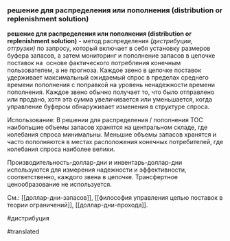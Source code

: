 ### решение для распределения или пополнения (distribution or replenishment solution)

**решение для распределения или пополнения (distribution or replenishment solution)** - метод распределения *(дистрибуции, отгрузки)* по запросу, который включает в себя установку размеров буфера запасов, а затем мониторинг и пополнение запасов в цепочке поставок на  основе фактического потребления конечным пользователем, а не прогноза. Каждое звено в цепочке поставок удерживает максимальный ожидаемый спрос в пределах среднего времени пополнения с поправкой на уровень ненадежности времени пополнения. Каждое звено обычно получает то, что было отправлено или продано, хотя эта сумма увеличивается или уменьшается, когда управление буфером обнаруживает изменения в структуре спроса.

Использование: В решении для распределения / пополнения ТОС наибольшие объемы запасов хранятся на центральном складе, где колебания спроса минимальны. Меньшие объемы запасов хранятся и часто пополняются в местах расположения конечных потребителей, где колебания спроса наиболее велики.

Производительность-доллар-дни и инвентарь-доллар-дни используются для измерения надежности и эффективности, соответственно, каждого звена в цепочке. Трансфертное ценообразование не используется.

См.: [[доллар-дни-запасов]], [[философия управления цепью поставок в теории ограничений]], [[доллар-дни-прохода]].

#дистрибуция

#translated
